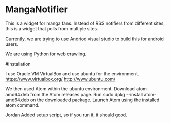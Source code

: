 # MangaNotifier
This is a widget for manga fans. Instead of RSS notifiers from different sites, this is a widget that polls from multiple sites.

Currently, we are trying to use Andriod visual studio to build this for android users.

We are using Python for web crawling.

#Installation

I use Oracle VM VirtualBox and use ubuntu for the environment.
https://www.virtualbox.org/
http://www.ubuntu.com/

We then used Atom within the ubuntu environment.
Download atom-amd64.deb from the Atom releases page.
Run sudo dpkg --install atom-amd64.deb on the downloaded package.
Launch Atom using the installed atom command.

Jordan Added setup script, so if you run it, it should good.
